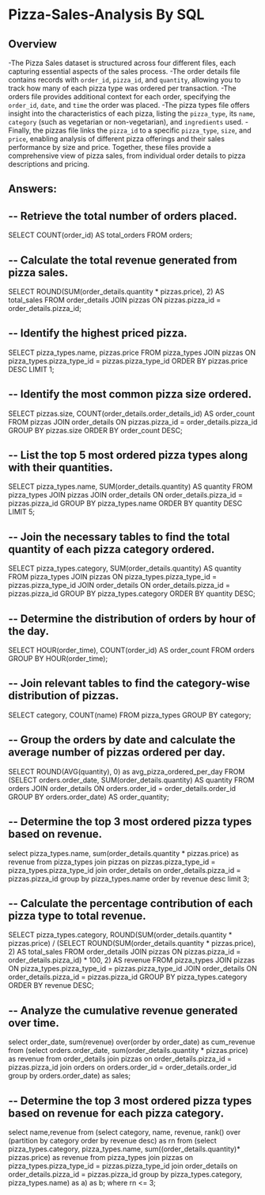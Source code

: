 # Pizza-Sales-Analysis By SQL
## Overview
-The Pizza Sales dataset is structured across four different files, each capturing essential aspects of the sales process. 
-The order details file contains records with `order_id`, `pizza_id`, and `quantity`, allowing you to track how many of each pizza type was ordered per transaction. 
-The orders file provides additional context for each order, specifying the `order_id`, `date`, and `time` the order was placed. 
-The  pizza types file offers insight into the characteristics of each pizza, listing the `pizza_type`, its `name`, `category` (such as vegetarian or non-vegetarian), and `ingredients` used. 
-Finally, the pizzas  file links the `pizza_id` to a specific `pizza_type`, `size`, and `price`, enabling analysis of different pizza offerings and their sales performance by size and price. Together, these files provide a comprehensive view of pizza sales, from individual order details to pizza descriptions and pricing.

## Answers:
## -- Retrieve the total number of orders placed.

SELECT 
    COUNT(order_id) AS total_orders
FROM
    orders;

## -- Calculate the total revenue generated from pizza sales.

SELECT 
  ROUND(SUM(order_details.quantity * pizzas.price), 2) AS total_sales
FROM 
  order_details 
JOIN 
  pizzas 
ON 
  pizzas.pizza_id = order_details.pizza_id;
  
## -- Identify the highest priced pizza.

SELECT 
    pizza_types.name, pizzas.price
FROM
    pizza_types
        JOIN
    pizzas ON pizza_types.pizza_type_id = pizzas.pizza_type_id
ORDER BY pizzas.price DESC
LIMIT 1; 

## -- Identify the most common pizza size ordered.

SELECT 
    pizzas.size,
    COUNT(order_details.order_details_id) AS order_count
FROM
    pizzas
        JOIN
    order_details ON pizzas.pizza_id = order_details.pizza_id
GROUP BY pizzas.size
ORDER BY order_count DESC;

## -- List the top 5 most ordered pizza types along with their quantities.

SELECT
pizza_types.name, SUM(order_details.quantity) AS quantity
FROM
    pizza_types
        JOIN
    pizzas
        JOIN
    order_details ON order_details.pizza_id = pizzas.pizza_id
GROUP BY pizza_types.name
ORDER BY quantity DESC
LIMIT 5;

## -- Join the necessary tables to find the total quantity of each pizza category ordered.

SELECT 
    pizza_types.category,
    SUM(order_details.quantity) AS quantity
FROM
    pizza_types
        JOIN
    pizzas ON pizza_types.pizza_type_id = pizzas.pizza_type_id
        JOIN
    order_details ON order_details.pizza_id = pizzas.pizza_id
GROUP BY pizza_types.category
ORDER BY quantity DESC;

## -- Determine the distribution of orders by hour of the day.

SELECT 
    HOUR(order_time), COUNT(order_id) AS order_count
FROM
    orders
GROUP BY HOUR(order_time);

## -- Join relevant tables to find the category-wise distribution of pizzas.

SELECT 
    category, COUNT(name)
FROM
    pizza_types
GROUP BY category;

## -- Group the orders by date and calculate the average number of pizzas ordered per day.

SELECT 
    ROUND(AVG(quantity), 0) as avg_pizza_ordered_per_day
FROM
    (SELECT 
        orders.order_date, SUM(order_details.quantity) AS quantity
    FROM
        orders
    JOIN order_details ON orders.order_id = order_details.order_id
    GROUP BY orders.order_date) AS order_quantity;


## -- Determine the top 3 most ordered pizza types based on revenue.

select pizza_types.name,
sum(order_details.quantity * pizzas.price) as revenue
from pizza_types join pizzas
on pizzas.pizza_type_id = pizza_types.pizza_type_id
join order_details
on order_details.pizza_id = pizzas.pizza_id
group by pizza_types.name order by revenue desc limit 3;

## -- Calculate the percentage contribution of each pizza type to total revenue.

SELECT 
    pizza_types.category,
    ROUND(SUM(order_details.quantity * pizzas.price) / (SELECT 
                    ROUND(SUM(order_details.quantity * pizzas.price),
                                2) AS total_sales
                FROM
                    order_details
                        JOIN
                    pizzas ON pizzas.pizza_id = order_details.pizza_id) * 100,
            2) AS revenue
FROM
    pizza_types
        JOIN
    pizzas ON pizza_types.pizza_type_id = pizzas.pizza_type_id
        JOIN
    order_details ON order_details.pizza_id = pizzas.pizza_id
GROUP BY pizza_types.category
ORDER BY revenue DESC;

## -- Analyze the cumulative revenue generated over time.

select order_date,
sum(revenue) over(order by order_date) as cum_revenue from
(select orders.order_date,
sum(order_details.quantity * pizzas.price) as revenue
from order_details join pizzas
on order_details.pizza_id = pizzas.pizza_id
join orders
on orders.order_id = order_details.order_id
group by orders.order_date) as sales;

## -- Determine the top 3 most ordered pizza types based on revenue for each pizza category.

select name,revenue from 
(select category, name, revenue,
rank() over (partition by category order by revenue desc) as rn
from
(select pizza_types.category, pizza_types.name,
sum((order_details.quantity)* pizzas.price) as revenue
from pizza_types join pizzas
on pizza_types.pizza_type_id = pizzas.pizza_type_id
join order_details
on order_details.pizza_id = pizzas.pizza_id
group by pizza_types.category, pizza_types.name) as a) as b;
where rn <= 3;
